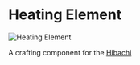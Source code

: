 # Heating Element

![Heating Element](item:betterwithmods:element)

A crafting component for the [Hibachi](../blocks/hibachi.md)